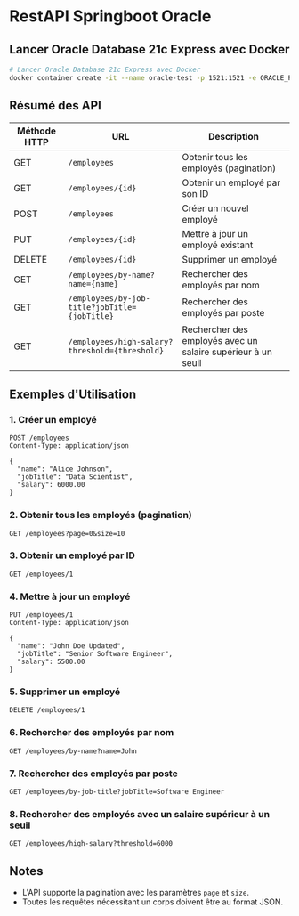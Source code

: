 # RestAPI Springboot Oracle

## Lancer Oracle Database 21c Express avec Docker
```sh
# Lancer Oracle Database 21c Express avec Docker
docker container create -it --name oracle-test -p 1521:1521 -e ORACLE_PWD=welcome123 container-registry.oracle.com/database/express:latest
```

## Résumé des API

| Méthode HTTP | URL | Description |
|-------------|----------------------------|----------------------------------------------|
| GET | `/employees` | Obtenir tous les employés (pagination) |
| GET | `/employees/{id}` | Obtenir un employé par son ID |
| POST | `/employees` | Créer un nouvel employé |
| PUT | `/employees/{id}` | Mettre à jour un employé existant |
| DELETE | `/employees/{id}` | Supprimer un employé |
| GET | `/employees/by-name?name={name}` | Rechercher des employés par nom |
| GET | `/employees/by-job-title?jobTitle={jobTitle}` | Rechercher des employés par poste |
| GET | `/employees/high-salary?threshold={threshold}` | Rechercher des employés avec un salaire supérieur à un seuil |

## Exemples d'Utilisation

### 1. Créer un employé
```http
POST /employees
Content-Type: application/json

{
  "name": "Alice Johnson",
  "jobTitle": "Data Scientist",
  "salary": 6000.00
}
```

### 2. Obtenir tous les employés (pagination)
```http
GET /employees?page=0&size=10
```

### 3. Obtenir un employé par ID
```http
GET /employees/1
```

### 4. Mettre à jour un employé
```http
PUT /employees/1
Content-Type: application/json

{
  "name": "John Doe Updated",
  "jobTitle": "Senior Software Engineer",
  "salary": 5500.00
}
```

### 5. Supprimer un employé
```http
DELETE /employees/1
```

### 6. Rechercher des employés par nom
```http
GET /employees/by-name?name=John
```

### 7. Rechercher des employés par poste
```http
GET /employees/by-job-title?jobTitle=Software Engineer
```

### 8. Rechercher des employés avec un salaire supérieur à un seuil
```http
GET /employees/high-salary?threshold=6000
```

## Notes
- L'API supporte la pagination avec les paramètres `page` et `size`.
- Toutes les requêtes nécessitant un corps doivent être au format JSON.

